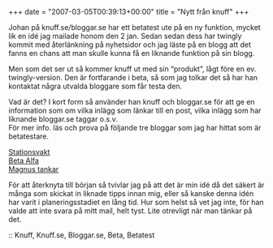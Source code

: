 +++
date = "2007-03-05T00:39:13+00:00"
title = "Nytt från knuff"
+++

Johan på knuff.se/bloggar.se har ett betatest ute på en ny funktion, mycket lik en idé jag mailade honom den 2 jan. Sedan sedan dess har twingly kommit med återlänkning på nyhetsidor och jag läste på en blogg att det fanns en chans att man skulle kunna få en liknande funktion på sin blogg.

Men som det ser ut så kommer knuff ut med sin &#8220;produkt&#8221;, lågt före en ev. twingly-version. Den är fortfarande i beta, så som jag tolkar det så har han kontaktat några utvalda bloggare som får testa den.

Vad är det? I kort form så använder han knuff och bloggar.se för att ge en information som om vilka inlägg som länkar till en post, vilka inlägg som har liknande bloggar.se taggar o.s.v.  
För mer info. läs och prova på följande tre bloggar som jag har hittat som är betatestare.

[Stationsvakt][1]  
[Beta Alfa][2]  
[Magnus tankar][3]

För att återknyta till början så tvivlar jag på att det är min idé då det säkert är många som skickat in liknade tipps innan mig, eller så kanske denna idén har varit i planeringsstadiet en lång tid. Hur som helst så vet jag inte, för han valde att inte svara på mitt mail, helt tyst. Lite otrevligt när man tänkar på det.

:: Knuff, Knuff.se, Bloggar.se, Beta, Betatest

<small></small>

 [1]: http://stationsvakt.blogspot.com/
 [2]: http://betaalfa.polymono.net/2007/03/04/knuff-och-bloggar-pa-din-egen-blogg/
 [3]: http://magnus.ljungkvist.nu/blogg/2007/03/04/blogg-johan-bjussar-pa-magiskt-betatest/
